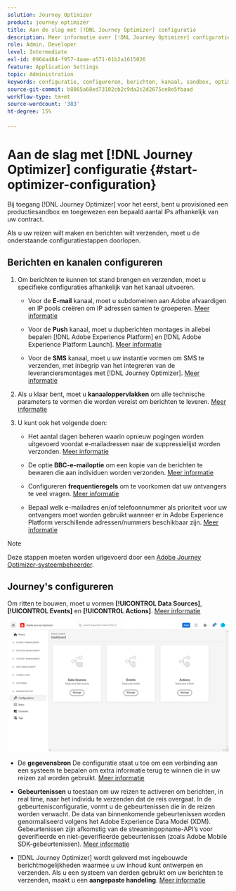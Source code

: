 ```yaml
---
solution: Journey Optimizer
product: journey optimizer
title: Aan de slag met [!DNL Journey Optimizer] configuratie
description: Meer informatie over [!DNL Journey Optimizer] configuratie
role: Admin, Developer
level: Intermediate
exl-id: 0964a484-f957-4aae-a571-61b2a1615026
feature: Application Settings
topic: Administration
keywords: configuratie, configureren, berichten, kanaal, sandbox, optimaliseren
source-git-commit: b8065a68ed73102cb2c9da2c2d2675ce8e5fbaad
workflow-type: tm+mt
source-wordcount: '383'
ht-degree: 15%

---
```



# Aan de slag met [!DNL Journey Optimizer] configuratie {#start-optimizer-configuration}

Bij toegang [!DNL Journey Optimizer] voor het eerst, bent u provisioned een productiesandbox en toegewezen een bepaald aantal IPs afhankelijk van uw contract.

Als u uw reizen wilt maken en berichten wilt verzenden, moet u de onderstaande configuratiestappen doorlopen.

## Berichten en kanalen configureren

1. Om berichten te kunnen tot stand brengen en verzenden, moet u specifieke configuraties afhankelijk van het kanaal uitvoeren.

   * Voor de **E-mail** kanaal, moet u subdomeinen aan Adobe afvaardigen en IP pools creëren om IP adressen samen te groeperen. [Meer informatie](../email/get-started-email-config.md)

   * Voor de **Push** kanaal, moet u dupberichten montages in allebei bepalen [!DNL Adobe Experience Platform] en [!DNL Adobe Experience Platform Launch]. [Meer informatie](../push/push-configuration.md)

   * Voor de **SMS** kanaal, moet u uw instantie vormen om SMS te verzenden, met inbegrip van het integreren van de leveranciersmontages met [!DNL Journey Optimizer]. [Meer informatie](../sms/sms-configuration.md)

1. Als u klaar bent, moet u **kanaaloppervlakken** om alle technische parameters te vormen die worden vereist om berichten te leveren. [Meer informatie](channel-surfaces.md)

1. U kunt ook het volgende doen:

   * Het aantal dagen beheren waarin opnieuw pogingen worden uitgevoerd voordat e-mailadressen naar de suppressielijst worden verzonden. [Meer informatie](manage-suppression-list.md)

   * De optie **BBC-e-mailoptie** om een kopie van de berichten te bewaren die aan individuen worden verzonden. [Meer informatie](archiving-support.md#enable-bcc)

   * Configureren **frequentieregels** om te voorkomen dat uw ontvangers te veel vragen. [Meer informatie](frequency-rules.md)

   * Bepaal welk e-mailadres en/of telefoonnummer als prioriteit voor uw ontvangers moet worden gebruikt wanneer er in Adobe Experience Platform verschillende adressen/nummers beschikbaar zijn. [Meer informatie](primary-email-addresses.md)

<!--* Understand the push notification flow. [Learn more](../push/push-gs.md)-->

>[!NOTE]
>
>Deze stappen moeten worden uitgevoerd door een [Adobe Journey Optimizer-systeembeheerder](../start/path/administrator.md).

## Journey&#39;s configureren

Om ritten te bouwen, moet u vormen **[!UICONTROL Data Sources]**, **[!UICONTROL Events]** en **[!UICONTROL Actions]**. [Meer informatie](about-data-sources-events-actions.md)

![](assets/admin-menu.png)

* De **gegevensbron** De configuratie staat u toe om een verbinding aan een systeem te bepalen om extra informatie terug te winnen die in uw reizen zal worden gebruikt. [Meer informatie](../datasource/about-data-sources.md)

* **Gebeurtenissen** u toestaan om uw reizen te activeren om berichten, in real time, naar het individu te verzenden dat de reis overgaat. In de gebeurtenisconfiguratie, vormt u de gebeurtenissen die in de reizen worden verwacht. De data van binnenkomende gebeurtenissen worden genormaliseerd volgens het Adobe Experience Data Model (XDM). Gebeurtenissen zijn afkomstig van de streamingopname-API’s voor geverifieerde en niet-geverifieerde gebeurtenissen (zoals Adobe Mobile SDK-gebeurtenissen). [Meer informatie](../event/about-events.md)

* [!DNL Journey Optimizer] wordt geleverd met ingebouwde berichtmogelijkheden waarmee u uw inhoud kunt ontwerpen en verzenden. Als u een systeem van derden gebruikt om uw berichten te verzenden, maakt u een **aangepaste handeling**. [Meer informatie](../action/action.md)
